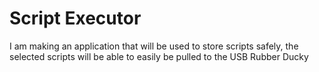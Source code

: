 # Script Executor

I am making an application that will be used to 
store scripts safely, the selected scripts will be able
to easily be pulled to the USB Rubber Ducky
